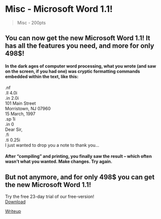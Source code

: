 # Misc - Microsoft Word 1.1!
> Misc - 200pts
## You can now get the new Microsoft Word 1.1! It has all the features you need, and more for only 498$! <br />

#### In the dark ages of computer word processing, what you wrote (and saw on the screen, if you had one) was cryptic formatting commands embedded within the text, like this:

.nf <br>
.ll 4.0i <br>
.in 2.0i <br>
101 Main Street <br>
Morristown, NJ  07960 <br>
15 March, 1997 <br>
.sp 1i <br>
.in 0 <br>
Dear Sir, <br>
.fi <br>
.ti 0.25i <br>
I just wanted to drop you a note to thank you… <br>


#### After “compiling” and printing, you finally saw the result – which often wasn’t what you wanted. Make changes. Try again.

## But not anymore, and for only 498$ you can get the new Microsoft Word 1.1!


Try the free 23-day trial of our free-version!<br>
[Download](./src.zip)

[Writeup](writeup.md)

